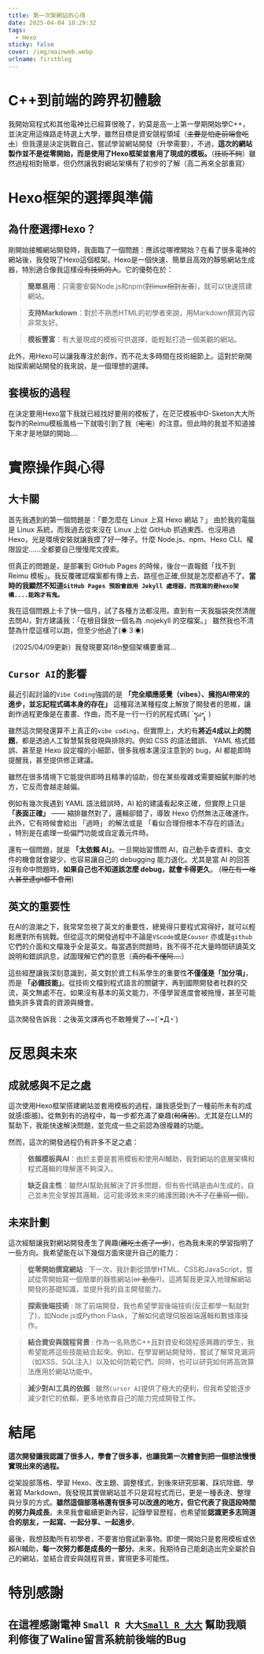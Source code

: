 ```yaml
---
title: 第一次架網站的心得
date: 2025-04-04 18:29:32
tags: 
  - Hexo
sticky: false
cover: /img/mainweb.webp
urlname: firstblog
---
```


# C++到前端的跨界初體驗
我開始寫程式和其他電神比已經算很晚了，約莫是高一上第一學期開始學C++，並決定用這條路走特選上大學，雖然目標是資安競程領域（~~主要是怕走前端會吃土~~）但我還是決定挑戰自己，嘗試學習網站開發（升學需要），不過，**這次的網站製作並不是從零開始，而是使用了Hexo框架並套用了現成的模板。**（~~技術不夠~~）雖然過程相對簡單，但仍然讓我對網站架構有了初步的了解（高二再來全部重寫）

# Hexo框架的選擇與準備
## 為什麼選擇Hexo？
剛開始接觸網站開發時，我面臨了一個問題：應該從哪裡開始？在看了很多電神的網站後，我發現了Hexo這個框架。Hexo是一個快速、簡單且高效的靜態網站生成器，特別適合像我這樣~~沒有技術的人~~。它的優勢在於：
> **簡單易用**：只需要安裝Node.js和npm(~~對linux相對友善~~)，就可以快速搭建網站。

>**支持Markdown**：對於不熟悉HTML的初學者來說，用Markdown撰寫內容非常友好。

>**模板豐富**：有大量現成的模板可供選擇，能輕鬆打造一個美觀的網站。

此外，用Hexo可以讓我專注於創作，而不花太多時間在技術細節上。這對於剛開始探索網站開發的我來說，是一個理想的選擇。

## 套模板的過程
在決定要用Hexo當下我就已經找好要用的模板了，在茫茫模板中D-Sketon大大所製作的Reimu模板風格一下就吸引到了我（~~宅宅~~）的注意。但此時的我並不知道接下來才是地獄的開始....

# 實際操作與心得
## 大卡關
首先我遇到的第一個問題是：「要怎麼在 Linux 上寫 Hexo 網站？」
由於我的電腦是 Linux 系統，而我過去從來沒在 Linux 上從 GitHub 抓過東西、也沒用過 Hexo，光是環境安裝就讓我摸了好一陣子。什麼 Node.js、npm、Hexo CLI、權限設定……全都要自己慢慢爬文摸索。

但真正的問題是，是部署到 GitHub Pages 的時候，後台一直報錯「找不到 Reimu 模板」。我反覆確認檔案都有傳上去、路徑也正確,但就是怎麼都過不了。**當時的我顯然不知道`GitHub Pages 預設會啟用 Jekyll 處理器，而我寫的是hexo架構....能跑才有鬼。`**

我在這個問題上卡了快一個月，試了各種方法都沒用。直到有一天我腦袋突然清醒去問AI，對方建議我：「在根目錄放一個名為 .nojekyll 的空檔案。」
雖然我也不清楚為什麼這樣可以跑，但至少他過了(◉３◉)

（2025/04/09更新）我發現要寫i18n整個架構要重寫...

## `Cursor AI`的影響
最近引起討論的`Vibe Coding`強調的是 **「完全順應感覺（vibes）、擁抱AI帶來的進步，並忘記程式碼本身的存在」** 這種寫法某種程度上解放了開發者的思維，讓創作過程更像是在畫畫、作曲，而不是一行一行的尻程式碼( ´•̥̥̥ω•̥̥̥` )

雖然這次開發還算不上真正的`vibe coding`，但實際上，大約有**將近4成以上的問題**，都是透過人工智慧幫我發現與排除的。例如 CSS 的語法錯誤、 YAML 格式錯誤、甚至是 Hexo 設定檔的小細節，很多我根本還沒注意到的 bug，AI 都能即時提醒我，甚至提供修正建議。

雖然在很多情境下它能提供即時且精準的協助，但在某些複雜或需要細膩判斷的地方，它反而會越走越偏。

例如有幾次我遇到 YAML 語法錯誤時，AI 給的建議看起來正確，但實際上只是 **「表面正確」** —— 縮排雖然對了，邏輯卻錯了，導致 Hexo 仍然無法正確運作。此外，它有時候會給出 「過時」 的解法或是 「看似合理但根本不存在的語法」 ，特別是在處理一些偏門功能或自定義元件時。

還有一個問題，就是 **「太依賴 AI」**。一旦開始習慣問 AI，自己動手查資料、查文件的機會就會變少，也容易讓自己的 debugging 能力退化。尤其是當 AI 的回答沒有命中問題時，**如果自己也不知道該怎麼 debug，就會卡得更久**。
(~~現在有一堆人甚至連git都不會用~~)

## 英文的重要性
在AI的浪潮之下，我常常忽視了英文的重要性，總覺得只要程式寫得好，就可以輕鬆應對所有挑戰。但從這次的開發過程中不論是`VScode`或是`Cousor` 亦或是`github`它們的介面和文檔幾乎全是英文。每當遇到問題時，我不得不花大量時間研讀英文說明和錯誤訊息，試圖理解它們的意思（~~真的看不懂阿....~~）

這些經歷讓我深刻意識到，英文對於資工科系學生的重要性**不僅僅是「加分項」**，而是 **「必備技能」**。從技術文檔到程式語言的關鍵字，再到國際開發者社群的交流，英文無處不在。如果沒有基本的英文能力，不僅學習進度會被拖慢，甚至可能錯失許多寶貴的資源與機會。

這次開發告訴我：之後英文課再也不敢睡覺了~~(´◓Д◔`)

# 反思與未來
## 成就感與不足之處
這次使用Hexo框架搭建網站並套用模板的過程，讓我感受到了一種前所未有的成就感(膨脹)。從無到有的過程中，每一步都充滿了樂趣(~~和痛苦~~)。尤其是在LLM的幫助下，我能快速解決問題，並完成一些之前認為很複雜的功能。

然而，這次的開發過程仍有許多不足之處：

>**依賴模板與AI**：由於主要是套用模板和使用AI輔助，我對網站的底層架構和程式邏輯的理解還不夠深入。

>**缺乏自主性**：雖然AI幫助我解決了許多問題，但有些代碼是由AI生成的，自己並未完全掌握其邏輯，這可能導致未來的維護困難(~~大不了在重寫一個~~)。

## 未來計劃
這次經驗讓我對網站開發產生了興趣(~~離吃土進了一步~~)，也為我未來的學習指明了一些方向。我希望能在以下幾個方面來提升自己的能力：

>**從零開始撰寫網站** :
下一次，我計劃從頭學HTML、CSS和JavaScript，嘗試從零開始寫一個簡單的靜態網站(~~or 動態?~~)。這將幫我更深入地理解網站開發的基礎知識，並提升我的自主開發能力。

>**探索後端技術** :
除了前端開發，我也希望學習後端技術(反正都學一點就對了)，如Node.js或Python Flask，了解如何處理伺服器端邏輯和數據庫操作。

>**結合資安與競程背景** :
作為一名熟悉C++且對資安和競程感興趣的學生，我希望能將這些技能結合起來。例如，在學習網站開發時，嘗試了解常見漏洞（如XSS、SQL注入）以及如何防範它們。同時，也可以研究如何將高效算法應用於網站功能中。

>**減少對AI工具的依賴** :
雖然`Cursor AI`提供了極大的便利，但我希望能逐步減少對它的依賴，更多地依靠自己的能力完成開發工作。

# 結尾

**這次開發讓我認識了很多人，學會了很多事，也讓我第一次體會到把一個想法慢慢實現出來的過程。**

從架設部落格、學習 Hexo、改主題、調整樣式，到後來研究部署、踩坑除錯、學著寫 Markdown，我發現其實做網站並不只是寫程式而已，更是一種表達、整理與分享的方式。**雖然這個部落格還有很多可以改進的地方，但它代表了我這段時間的努力與成長**。未來我會繼續更新內容，記錄學習歷程，也希望能**認識更多志同道合的朋友，一起寫、一起分享、一起進步**。

最後，我想鼓勵所有初學者，不要害怕嘗試新事物。即使一開始只是套用模板或依賴AI輔助，**每一次努力都是成長的一部分**。未來，我期待自己能創造出完全屬於自己的網站，並結合資安與競程背景，實現更多可能性。

# 特別感謝
## 在這裡感謝電神 **`Small R 大大`**[`Small R 大大`](https://smallr-portfolio.vercel.app/en) 幫助我順利修復了Waline留言系統前後端的Bug
